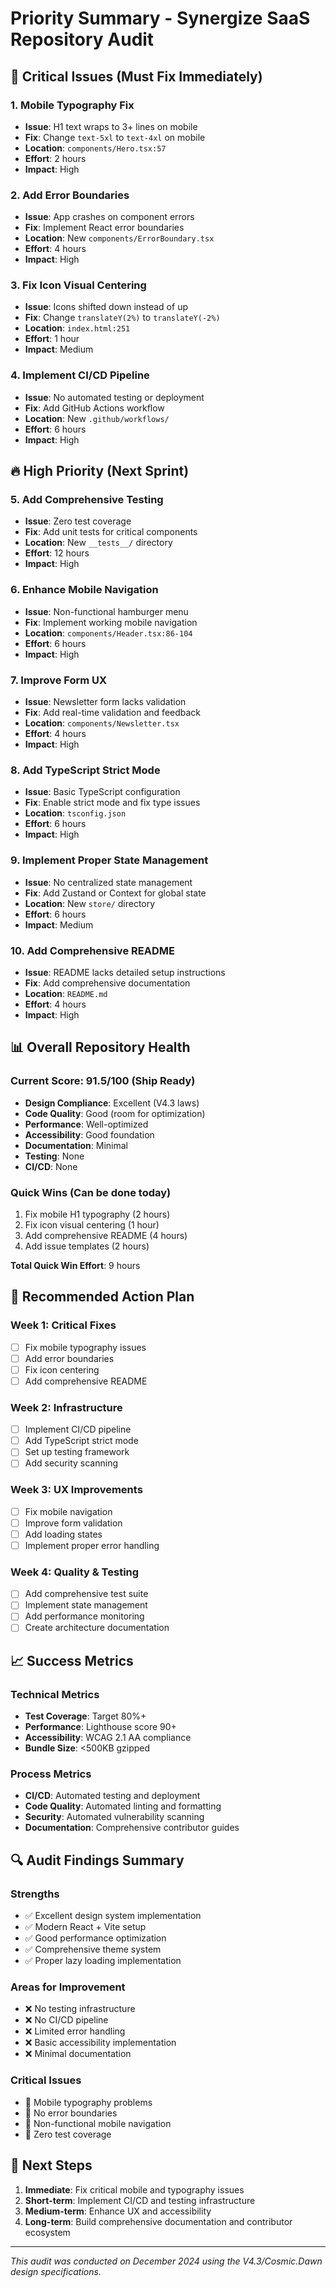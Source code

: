 # Priority Summary - Synergize SaaS Repository Audit

## 🚨 Critical Issues (Must Fix Immediately)

### 1. Mobile Typography Fix
- **Issue**: H1 text wraps to 3+ lines on mobile
- **Fix**: Change `text-5xl` to `text-4xl` on mobile
- **Location**: `components/Hero.tsx:57`
- **Effort**: 2 hours
- **Impact**: High

### 2. Add Error Boundaries
- **Issue**: App crashes on component errors
- **Fix**: Implement React error boundaries
- **Location**: New `components/ErrorBoundary.tsx`
- **Effort**: 4 hours
- **Impact**: High

### 3. Fix Icon Visual Centering
- **Issue**: Icons shifted down instead of up
- **Fix**: Change `translateY(2%)` to `translateY(-2%)`
- **Location**: `index.html:251`
- **Effort**: 1 hour
- **Impact**: Medium

### 4. Implement CI/CD Pipeline
- **Issue**: No automated testing or deployment
- **Fix**: Add GitHub Actions workflow
- **Location**: New `.github/workflows/`
- **Effort**: 6 hours
- **Impact**: High

## 🔥 High Priority (Next Sprint)

### 5. Add Comprehensive Testing
- **Issue**: Zero test coverage
- **Fix**: Add unit tests for critical components
- **Location**: New `__tests__/` directory
- **Effort**: 12 hours
- **Impact**: High

### 6. Enhance Mobile Navigation
- **Issue**: Non-functional hamburger menu
- **Fix**: Implement working mobile navigation
- **Location**: `components/Header.tsx:86-104`
- **Effort**: 6 hours
- **Impact**: High

### 7. Improve Form UX
- **Issue**: Newsletter form lacks validation
- **Fix**: Add real-time validation and feedback
- **Location**: `components/Newsletter.tsx`
- **Effort**: 4 hours
- **Impact**: High

### 8. Add TypeScript Strict Mode
- **Issue**: Basic TypeScript configuration
- **Fix**: Enable strict mode and fix type issues
- **Location**: `tsconfig.json`
- **Effort**: 6 hours
- **Impact**: High

### 9. Implement Proper State Management
- **Issue**: No centralized state management
- **Fix**: Add Zustand or Context for global state
- **Location**: New `store/` directory
- **Effort**: 6 hours
- **Impact**: Medium

### 10. Add Comprehensive README
- **Issue**: README lacks detailed setup instructions
- **Fix**: Add comprehensive documentation
- **Location**: `README.md`
- **Effort**: 4 hours
- **Impact**: High

## 📊 Overall Repository Health

### Current Score: 91.5/100 (Ship Ready)
- **Design Compliance**: Excellent (V4.3 laws)
- **Code Quality**: Good (room for optimization)
- **Performance**: Well-optimized
- **Accessibility**: Good foundation
- **Documentation**: Minimal
- **Testing**: None
- **CI/CD**: None

### Quick Wins (Can be done today)
1. Fix mobile H1 typography (2 hours)
2. Fix icon visual centering (1 hour)
3. Add comprehensive README (4 hours)
4. Add issue templates (2 hours)

**Total Quick Win Effort**: 9 hours

## 🎯 Recommended Action Plan

### Week 1: Critical Fixes
- [ ] Fix mobile typography issues
- [ ] Add error boundaries
- [ ] Fix icon centering
- [ ] Add comprehensive README

### Week 2: Infrastructure
- [ ] Implement CI/CD pipeline
- [ ] Add TypeScript strict mode
- [ ] Set up testing framework
- [ ] Add security scanning

### Week 3: UX Improvements
- [ ] Fix mobile navigation
- [ ] Improve form validation
- [ ] Add loading states
- [ ] Implement proper error handling

### Week 4: Quality & Testing
- [ ] Add comprehensive test suite
- [ ] Implement state management
- [ ] Add performance monitoring
- [ ] Create architecture documentation

## 📈 Success Metrics

### Technical Metrics
- **Test Coverage**: Target 80%+
- **Performance**: Lighthouse score 90+
- **Accessibility**: WCAG 2.1 AA compliance
- **Bundle Size**: <500KB gzipped

### Process Metrics
- **CI/CD**: Automated testing and deployment
- **Code Quality**: Automated linting and formatting
- **Security**: Automated vulnerability scanning
- **Documentation**: Comprehensive contributor guides

## 🔍 Audit Findings Summary

### Strengths
- ✅ Excellent design system implementation
- ✅ Modern React + Vite setup
- ✅ Good performance optimization
- ✅ Comprehensive theme system
- ✅ Proper lazy loading implementation

### Areas for Improvement
- ❌ No testing infrastructure
- ❌ No CI/CD pipeline
- ❌ Limited error handling
- ❌ Basic accessibility implementation
- ❌ Minimal documentation

### Critical Issues
- 🔴 Mobile typography problems
- 🔴 No error boundaries
- 🔴 Non-functional mobile navigation
- 🔴 Zero test coverage

## 🚀 Next Steps

1. **Immediate**: Fix critical mobile and typography issues
2. **Short-term**: Implement CI/CD and testing infrastructure
3. **Medium-term**: Enhance UX and accessibility
4. **Long-term**: Build comprehensive documentation and contributor ecosystem

---

*This audit was conducted on December 2024 using the V4.3/Cosmic.Dawn design specifications.*
